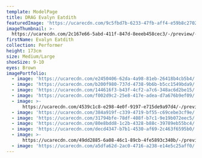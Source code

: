 ```yaml
---
template: ModelPage
title: DRAG Evalyn Eatdith
featuredImage: 'https://ucarecdn.com/9c5fbd7b-6233-47fb-aff4-e59b8c270247/'
imageThumbnail: >-
  https://ucarecdn.com/2c167e66-5abd-411f-847d-8eeeb458cec3/-/preview/-/rotate/270/
firstName: Evalyn Eatdith
collection: Performer
height: 173cm
size: Medium/Large
shoeSize: 9-10
eyes: Brown
imagePortfolio:
  - image: 'https://ucarecdn.com/e2450406-62da-4a98-81eb-26418b4cb5b4/'
  - image: 'https://ucarecdn.com/b200f980-737d-4738-9b6b-b5cc1549bda9/'
  - image: 'https://ucarecdn.com/144616f3-b43f-4cf2-a7c6-348ac6d2be15/'
  - image: 'https://ucarecdn.com/f002d9c2-25e8-417e-adea-d7a676b9ef09/'
  - image: >-
      https://ucarecdn.com/4539c1c8-e298-4e0f-9197-e715de9a97d4/-/preview/-/rotate/270/
  - image: 'https://ucarecdn.com/384a919f-c339-4719-bf55-c69cebe3cf9e/'
  - image: 'https://ucarecdn.com/31794bfe-78df-408f-b7c1-9e19b072eec5/'
  - image: 'https://ucarecdn.com/80e8bdd8-1c2b-4328-b88c-39789eb55bc4/'
  - image: 'https://ucarecdn.com/decd4347-b7b1-4530-af69-2c463f6595b0/'
  - image: >-
      https://ucarecdn.com/49dd2885-6a08-46c1-89cb-4fe5893c340b/-/preview/-/rotate/270/
  - image: 'https://ucarecdn.com/a5dfa62d-2ac0-4716-a238-e14e5c25aff0/'
---
```


